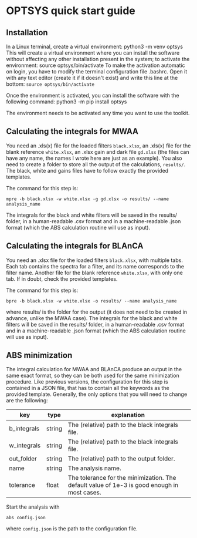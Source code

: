 # OPTSYS quick start guide

## Installation

In a Linux terminal, create a virtual environment:
    python3 -m venv optsys
This will create a virtual environment where you can install the software without affecting any other installation present in the system; to activate the environment:
    source optsys/bin/activate
To make the activation automatic on login, you have to modify the terminal configuration file .bashrc. Open it with any text editor (create it if it doesn't exist) and write this line at the bottom: `source optsys/bin/activate`

Once the environment is activated, you can install the software with the following command:
    python3 -m pip install optsys

The environment needs to be activated any time you want to use the toolkit.

## Calculating the integrals for MWAA

You need an .xls(x) file for the loaded filters `black.xlsx`, an .xls(x) file for the blank reference `white.xlsx`, an .xlsx gain and dark file `gd.xlsx` (the files can have any name, the names I wrote here are just as an example). You also need to create a folder to store all the output of the calculations, `results/`. The black, white and gains files have to follow exactly the provided templates. 

The command for this step is:

    mpre -b black.xlsx -w white.xlsx -g gd.xlsx -o results/ --name analysis_name
The integrals for the black and white filters will be saved in the results/ folder, in a human-readable .csv format and in a machine-readable .json format (which the ABS calculation routine will use as input).

## Calculating the integrals for BLAnCA

You need an .xlsx file for the loaded filters `black.xlsx`, with multiple tabs. Each tab contains the spectra for a filter, and its name corresponds to the filter name. Another file for the blank reference `white.xlsx`, with only one tab. If in doubt, check the provided templates.

The command for this step is:

    bpre -b black.xlsx -w white.xlsx -o results/ --name analysis_name
where results/ is the folder for the output (it does not need to be created in advance, unlike the MWAA case).  The integrals for the black and white filters will be saved in the results/ folder, in a human-readable .csv format and in a machine-readable .json format (which the ABS calculation routine will use as input).

## ABS minimization

The integral calculation for MWAA and BLAnCA produce an output in the same exact format, so they can be both used for the same minimization procedure. Like previous versions, the configuration for this step is contained in a JSON file, that has to contain all the keywords as the provided template. Generally, the only options that you will need to change are the following:

| **key** | **type** | **explanation** |
|---|---|---|
| b_integrals | string | The (relative) path to the black integrals file. |
| w_integrals | string | The (relative) path to the black integrals file. |
| out_folder | string | The (relative) path to the output folder. |
| name | string | The analysis name. |
| tolerance | float | The tolerance for the minimization. The default value of 1e-3 is good enough in most cases. |

Start the analysis with
    
    abs config.json
where `config.json` is the path to the configuration file.
